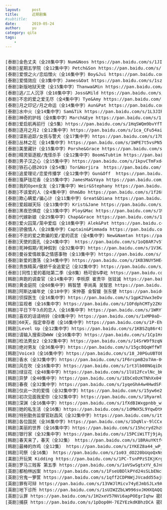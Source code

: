 ```yaml
---
layout:     post
title:      近期剧集
#subtitle:
date:       2019-05-24
author:     yu
category: qita
tags:
    -
---
```

<pre>
<div id="container">
[泰剧]金色丈夫（全28集中字）Num&Noos https://pan.baidu.com/s/1JIxMkGl099cJAIyaqvXz8g 提取码: 9pm9
[泰剧]星期五学院（全12集中字）Petch&Son https://pan.baidu.com/s/11SlWCk0lfVXd_sB3eHdV9g 提取码: 7uci
[泰剧]爱恨之火/恋焰憎火（全16集中字）Boy&Jui https://pan.baidu.com/s/1WCaYfISR3SFxx-F2dckaCQ 提取码:q5y6
[泰剧]爱情效应（全3集中字）James&Oat https://pan.baidu.com/s/1szFs7eJxK5ZWoHyGSNy-kQ 提取码: 7wdy
[泰剧]新版地狱天使（全15集中字）Thanwa&Min https://pan.baidu.com/s/1da0K3UNfgOlwOD-Kk6n9sg 提取码:hnhp
[泰剧]逃/三人沉浮（全10集中字）Joss&Mild https://pan.baidu.com/s/1yMMvu4fQTFMopl_auImnFQ 提取码: gdsg
[泰剧]不忠的爱之爱无尽（全4集中字）Tye&Amy https://pan.baidu.com/s/1NBbK2YFkI3M1lXYinDQbbw 提取码: 3dq2
[泰剧]月之印记/月之命运（全14集中字）Aun&Pat https://pan.baidu.com/s/1Ft6gJy03o7ml1GJVNy-Stg 提取码: apfb
[泰剧]水中火（全14集中字）Sam&Tik https://pan.baidu.com/s/1L3JIPStQBl7o0ZH7J7nAiw 提取码: z7pa
[泰剧]神奇的护裆（全8集中字）March&Eye https://pan.baidu.com/s/1rT77R2_ykReu7FSh4ajTZg 提取码: aq89
[泰剧]爱启航再前行（全5集）https://pan.baidu.com/s/1HqSWQm9bvYfTzd5RrkiZWw 提取码: brie
[泰剧]逐月之月2（全12集中字）https://pan.baidu.com/s/1ca_CFu54aiPxphdPTrsGmQ 提取码: rjjx
[泰剧]谍影追踪/女孩与警犬（全17集中字）https://pan.baidu.com/s/17bywQOXBc4Zn7mq2Sc7_3w 提取码: ebk3
[泰剧]丛林之花（全14集中字）https://pan.baidu.com/s/1WPE7t5vsPN5hMS8p3VmI4w 提取码: 8ufh
[泰剧]美里藏针（全15集中字）Porshe&Grace https://pan.baidu.com/s/1fG3MCVLtSpyEyS1aUgFPEg 提取码: bq17
[泰剧]精灵驱逐舰/鬼怪杀手（全12集中字）Boom&Tubtim https://pan.baidu.com/s/1UdgsDiOUb1D83el_bkcLTA 提取码: xhkp
[泰剧]男子汉之心（全15集中字）https://pan.baidu.com/s/1kpvCTmFxddozbk4I4tfjwA 提取码: m69p
[泰剧]铁石心肠2019（全54集）Tor&Norjira  https://pan.baidu.com/s/10a1o4CVAyoO2XsNzd-qLZg 提取码:pmtm
[泰剧]追爱理论/恋爱传播学（全12集中字）Gun&Off  https://pan.baidu.com/s/1-mBXvLk7KyJRri44Z4tAtg 提取码: n96x
[泰剧]戛萨珑花香（全15集中字）JamesMa&Yaya https://pan.baidu.com/s/1XNbwRd0kfAt2OtbGnI57Pg 提取码: b4mu
[泰剧]我的Open女友（全17集中字）Weir&Stephany https://pan.baidu.com/s/1leH84miF038r7ZiZ231eCA 提取码:mhvq
[泰剧]不该爱的人（全4集中字）Ohm&Bo https://pan.baidu.com/s/1f26BgzrTodkSgsXYY2Y2EQ 提取码: snw6
[泰剧]欺心瞒爱/骗心计（全11集中字）Great&Diana https://pan.baidu.com/s/1G-ipVWuH_Gm9qdQ18PGlZw 提取码: ju3a
[泰剧]爱超越天际（全13集中字）Krist&Jane https://pan.baidu.com/s/1kmu4G1BBSfru8mIeU55sEQ 提取码: 8fng
[泰剧]黑夜恐惧症（全13集中字）Ploy&Mac https://pan.baidu.com/s/1WMIipGUei5rX4HD7mrg3og 提取码: d8n7
[泰剧]代嫁新娘（全29集中字）Chap&Grace https://pan.baidu.com/s/1aus8-T9haToqVh9VnjR-lA 提取码: exup
[泰剧]爱火囚笼/笼中爱焰（全18集中字）Alek&Pat https://pan.baidu.com/s/1HdVzPX_i5kB8k5boYtBttA 提取码: d4vr
[泰剧]骄傲情人（全28集中字）Captain&Pimmada https://pan.baidu.com/s/1R5a7R6h4pBuDNLHKVBaXpw 提取码: ci3f
[泰剧]不忠的爱之欺骗的爱/爱的谎言（全4集中字）New&Namtan https://pan.baidu.com/s/1R8JU8PGSI98DLtr9AqnaHg 提取码: 97p7
[泰剧]天使的面孔（全24集中字） https://pan.baidu.com/s/1oQ8AR7v5YpHi3nP04wEx6w 提取码: ic8u
[泰剧]死神假期/死神假到（全32集中字）https://pan.baidu.com/s/1V3KAvdkvfjYh5cb_BdZlYA 提取码: ryaw
[泰剧]曼谷爱情故事之情感事物（全13集中字）https://pan.baidu.com/s/1LnzoUJBBVHChlAQ7aYWA0w 提取码: b79s
[泰剧]新爱的激荡（全34集中字）https://pan.baidu.com/s/1KB3NUY5HEg3XS1Tt5zakRQ 提取码: uuv6
[泰剧]贵族精英/傲娇千金追爱记（全32集中字）https://pan.baidu.com/s/1stl2W1cnF8C9NNtkuEXE8w 提取码: bnxg
[泰剧][同性]爱的着陆第二季（全8集）杨可安&李屹 https://pan.baidu.com/s/198QCMli612C4ooH7DcqAnA 提取码: jqun
[韩剧]奔跑的调查官（全14集中字）李枖原 崔贵华 张铉诚 https://pan.baidu.com/s/1W5EEbbX8oKK5S7q6JD68Sg 密码:eu3p
[韩剧]黄金庭院（全60集中字）韩智慧 李尚禹 吴智恩 https://pan.baidu.com/s/1zaYc5a_zqnh_-pvZkpE4uA 密码:5kru
[韩剧]阿斯达编年史（全18中字）宋仲基 金智媛 张东健 https://pan.baidu.com/s/1t5AHrZwNbex3iKtu91G7Xw
[韩剧]侦探医生（全16集中字）https://pan.baidu.com/s/1gpK2Vwx3eDvgvn945eNwcg 密码:i625
[韩剧]监视者（全16集中字）https://pan.baidu.com/s/1OFdphCMTy2ZKnPjgABW23g 密码:dupu
[韩剧]平日下午3点的恋人（全16集中字）https://pan.baidu.com/s/1WRY7rdegPV0XGewaE9GwSg 密码:93z1
[韩剧]喜欢的话请响铃（全8集中字）https://pan.baidu.com/s/1xMP0aD-uCax1aaadYb1zdw 密码:006g
[韩剧]60天，指定幸存者（全16集中字）https://pan.baidu.com/s/1P-Eh7kcmP9y_3-9xPUHCKA 密码:ygpy
[韩剧]Level Up（全12集中字）https://pan.baidu.com/s/1KBSZq86r4IgR3CcL6oYGRw 密码:5sr5
[韩剧]请输入搜索词WWW（全16集中字）https://pan.baidu.com/s/1Cp1Hr5lk-eEvc80B95KfAA 密码:7bqt
[韩剧]检法男女2（全32集中字）https://pan.baidu.com/s/14SrW9f9zqN2Zrp1g0Ae3eA 密码:s2gf
[韩剧]绝对男友（全36集中字）https://pan.baidu.com/s/15gcBQqWffWTIE5CfQXNf9g 密码:c7fs
[韩剧]Voice3（全16集中字）https://pan.baidu.com/s/18_J0PGuUBTOE7dbrMTq8Yw 密码:j8f5
[韩剧]香水（全32集中字）https://pan.baidu.com/s/1F6rcpmB2o7Am-0GFwin4Hw 密码:np3p
[韩剧]风在吹（全16集中字）https://pan.baidu.com/s/1rt3lb08NGqiDo19HYxJ3dA 密码:4x6b
[韩剧]绿豆花（全48集中字）https://pan.baidu.com/s/1lU12FcvlNc_bWGG7JvCV4Q 密码:1o55
[韩剧]异梦（全40集中字）https://pan.baidu.com/s/1EbCeDzKTNhXx049xD4sJ2g 密码:1wci
[韩剧]春夜（全32集中字）https://pan.baidu.com/s/1yqeGhA4w4HwdSF8Gh2x_7g 密码:yhzd
[韩剧]仅此一次的爱情（全32集中字）https://pan.baidu.com/s/15yw6e2EOXiEbrvN-EcT52w 密码:9dl6
[韩剧]初次见面我爱你（全32集中字）https://pan.baidu.com/s/1RyarmlQdrr84MocOL-xXJA 密码:77jr
[韩剧]深渊（全16集中字）https://pan.baidu.com/s/1fXdB1Wxgpnbb_wboDH43ig 密码:dagr
[韩剧]她的私生活（全16集）https://pan.baidu.com/s/1dMWX5L9YqwDtKsLeqJU37w 密码:ki85
[韩剧]特别勤务监督官赵昌风（全32集中字）https://pan.baidu.com/s/1tdyHOQ_F7Mlew5J5D0vIaw 密码:8qfa
[韩剧]各位国民（全36集中字）https://pan.baidu.com/s/1DqNlv-9lCCxpVyrPUIwn0Q 密码:a7z3
[韩剧]美丽的世界（全16集中字）https://pan.baidu.com/s/15hcryd2hzRuSCIA_Zfrb_A 密码:3l73
[韩剧]银行家（全32集中字）https://pan.baidu.com/s/15PCiWiTTj9jAypqodH-Fmw 密码:44m7
[韩剧]春天来了，春天（全32集） https://pan.baidu.com/s/1BRAuYKtfG2hcP6mWtoPbIQ
[韩剧]最棒的炸鸡（全12集） https://pan.baidu.com/s/1YKEZ8a44_wP_MjPiU0_Mmg
[韩剧]司祭（全16集） https://pan.baidu.com/s/1o03_dO220bUqoQxNstY3LA
[美剧]开玩笑 Kidding https://pan.baidu.com/s/1PC-TsnPPzSIKjKrg0pjaVg 密码：pfi8
[英剧]罗马三贱客 第五季 https://pan.baidu.com/s/1oVSwSgtxYV_6JnM3CcR8IQ
[英剧]都柏林凶案 https://pan.baidu.com/s/1FseUBDlkPYd24sSLbENchw 密码：f96g
[英剧]穷鬼一箩筐 https://pan.baidu.com/s/1qff2CDPNWjJVcadd55ajKg 密码：wx2f
[英剧]罪有可辩 https://pan.baidu.com/s/13VWJlMicv74yEJmbSJLx9A 密码：j6mg
[英剧]地下诊所 https://pan.baidu.com/s/1sUIWZZbLW996svJKHXQAQQ 密码：egpm
[英剧]认罪 https://pan.baidu.com/s/1H2xeV57NVi6apPOEgrIqhw 密码：p67q
[英剧]捕获 https://pan.baidu.com/s/1pDop0H-7EZYEzkdKBhzDCA 密码：bcxs
</div>
</pre>
<script>
window.onload=function(){
  var div = document.getElementById("container");
  var s=div.innerHTML;
var re = /(http:\/\/|https:\/\/)((\w|=|\?|\.|\/|&|-)+)/g;
  div.innerHTML=s.replace(re,"<a <a href='$1$2'>$1$2</a>");
}
</script>
